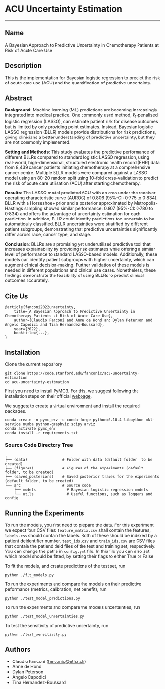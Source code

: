 # ACU Uncertainty Estimation
***
## Name
A Bayesian Approach to Predictive Uncertainty in Chemotherapy Patients at Risk of Acute Care Use

## Description
This is the implementation for Bayesian logistic regression to predict the risk of acute care use (ACU) and the quantification of predictive uncertainty.

## Abstract
**Background**: Machine learning (ML) predictions are becoming increasingly integrated into medical practice. One commonly used method, $\ell_1$-penalised logistic regression (LASSO), can estimate patient risk for disease outcomes but is limited by only providing point estimates. Instead, Bayesian logistic LASSO regression (BLLR) models provide distributions for risk predictions, giving clinicians a better understanding of predictive uncertainty, but they are not commonly implemented. 

**Setting and Methods**: This study evaluates the predictive performance of different BLLRs compared to standard logistic LASSO regression, using real-world, high-dimensional, structured electronic health record (EHR) data from 8,439 cancer patients initiating chemotherapy at a comprehensive cancer centre. Multiple BLLR models were compared against a LASSO model using an 80-20 random split using 10-fold cross-validation to predict the risk of acute care utilisation (ACU) after starting chemotherapy. 

**Results**: The LASSO model predicted ACU with an area under the receiver operating characteristic curve (AUROC) of 0.806 (95\%-CI: 0·775 to 0·834). BLLR with a Horseshoe+ prior and a posterior approximated by Metropolis-Hastings sampling showed similar performance: 0.807 (95\%-CI: 0·780 to 0·834) and offers the advantage of uncertainty estimation for each prediction. In addition, BLLR could identify predictions too uncertain to be automatically classified. BLLR uncertainties were stratified by different patient subgroups, demonstrating that predictive uncertainties significantly differ across race, cancer type, and stage. 

**Conclusion**: BLLRs are a promising yet underutilised predictive tool that increases explainability by providing risk estimates while offering a similar level of performance to standard LASSO-based models. Additionally, these models can identify patient subgroups with higher uncertainty, which can augment clinical decision-making. Further validation of these models is needed in different populations and clinical use cases. Nonetheless, these findings demonstrate the feasibility of using BLLRs to predict clinical outcomes accurately.

## Cite Us

```
@article{fanconi2022uncertainty,
    title={A Bayesian Approach to Predictive Uncertainty in Chemotherapy Patients at Risk of Acute Care Use}, 
    author={Claudio Fanconi and Anne de Hond and Dylan Peterson and Angelo Capodici and Tina Hernandez-Boussard},
    year={2022},
    booktitle={...},
}
```

## Installation
Clone the current repository
```
git clone https://code.stanford.edu/fanconic/acu-uncertainty-estimation
cd acu-uncertainty-estimation
```

First you need to install PyMC3. For this, we suggest following the installation steps on their official [webpage](https://pypi.org/project/pymc3/).

We suggest to create a virtual environment and install the required packages.
```
conda create -n pymc_env -c conda-forge python=3.10.4 libpython mkl-service numba python-graphviz scipy arviz
conda activate pymc_env
conda install -r requirements.txt
```

### Source Code Directory Tree
```
.
├── (data)                # Folder with data (default folder, to be created)
├── (figures)             # Figures of the experiments (default folder, to be created)
├── (saved_posteriors)    # Saved posterior traces for the experiments (default folder, to be created)
└── src                   # Source code            
    ├── models              # Bayesian logistic regression models
    └── utils               # Useful functions, such as loggers and config

```


## Running the Experiments
To run the models, you first need to prepare the data. For this experiment we expect four CSV files: `feature_matrix.csv` shall contain the features, `labels.csv` should contain the labels. Both of these should be indexed by a patient deidentifier number. `test_ids.csv` and `train_ids.csv` are CSV files that contain the patiend deid files of the test and training set, respectively. You can change the paths in `config.yml` file. In this file you can also set which model should be fitted, by setting their flags to either True or False

To fit the models, and create predictions of the test set, run 
```
python ./fit_models.py
```

To run the experiments and compare the models on their predictive peformance (metrics, calibration, net benefit), run
```
python ./test_model_predictions.py
```

To run the experiments and compare the models uncertainties, run
```
python ./test_model_uncertainties.py
```

To test the sensitivity of predictive uncertainty, run
```
python ./test_sensitivity.py
```
## Authors
- Claudio Fanconi (fanconic@ethz.ch)
- Anne de Hond
- Dylan Peterson
- Angelo Capodici
- Tina Hernandez-Boussard
